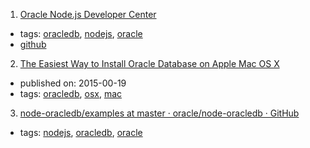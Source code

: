 1. [Oracle Node.js Developer Center](http://www.oracle.com/technetwork/database/database-technologies/scripting-languages/node_js/index.html)
  * tags: [oracledb](tags/oracledb.md), [nodejs](tags/nodejs.md), [oracle](tags/oracle.md)
  * [github](https://github.com/oracle/node-oracledb)
2. [The Easiest Way to Install Oracle Database on Apple Mac OS X ](https://blogs.oracle.com/opal/the-easiest-way-to-install-oracle-database-on-apple-mac-os-x)
  * published on: 2015-00-19
  * tags: [oracledb](tags/oracledb.md), [osx](tags/osx.md), [mac](tags/mac.md)
3. [node-oracledb/examples at master · oracle/node-oracledb · GitHub](https://github.com/oracle/node-oracledb/tree/master/examples)
  * tags: [nodejs](tags/nodejs.md), [oracledb](tags/oracledb.md), [oracle](tags/oracle.md)
